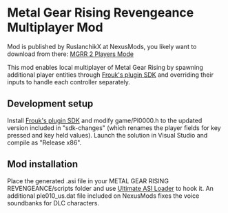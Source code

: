 # Metal Gear Rising Revengeance Multiplayer Mod
Mod is published by RuslanchikX at NexusMods, you likely want to download from there: [MGRR 2 Players Mode](https://www.nexusmods.com/metalgearrisingrevengeance/mods/797)

This mod enables local multiplayer of Metal Gear Rising by spawning additional player entities through [Frouk's plugin SDK](https://github.com/Frouk3/mgr-plugin-sdk/) and overriding their inputs to handle each controller separately.

## Development setup
Install [Frouk's plugin SDK](https://github.com/Frouk3/mgr-plugin-sdk/) and modify game/Pl0000.h to the updated version included in "sdk-changes" (which renames the player fields for key pressed and key held values).
Launch the solution in Visual Studio and compile as "Release x86".

## Mod installation
Place the generated .asi file in your METAL GEAR RISING REVENGEANCE/scripts folder and use [Ultimate ASI Loader](https://github.com/ThirteenAG/Ultimate-ASI-Loader) to hook it.
An additional ple010_us.dat file included on NexusMods fixes the voice soundbanks for DLC characters.

